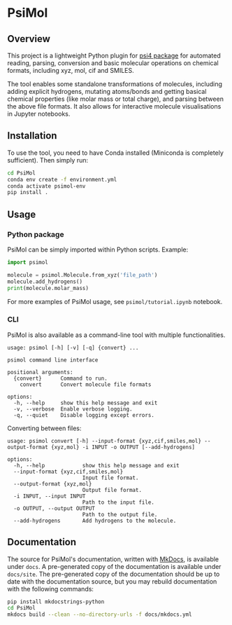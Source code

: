 # PsiMol

## Overview

This project is a lightweight Python plugin for [psi4 package](https://psicode.org) for automated reading, parsing, conversion and basic molecular operations on chemical formats, including xyz, mol, cif and SMILES.

The tool enables some standalone transformations of molecules, including adding explicit hydrogens, mutating atoms/bonds and getting basical chemical properties (like molar mass or total charge), and parsing between the above file formats. It also allows for interactive molecule visualisations in Jupyter notebooks.

## Installation

To use the tool, you need to have Conda installed (Miniconda is completely sufficient). Then simply run:

```bash
cd PsiMol
conda env create -f environment.yml
conda activate psimol-env
pip install .
```

## Usage

### Python package

PsiMol can be simply imported within Python scripts. Example:

```python
import psimol

molecule = psimol.Molecule.from_xyz('file_path')
molecule.add_hydrogens()
print(molecule.molar_mass)
```

For more examples of PsiMol usage, see `psimol/tutorial.ipynb` notebook.

### CLI

PsiMol is also available as a command-line tool with multiple functionalities.

```
usage: psimol [-h] [-v] [-q] {convert} ...

psimol command line interface

positional arguments:
  {convert}      Command to run.
    convert      Convert molecule file formats

options:
  -h, --help     show this help message and exit
  -v, --verbose  Enable verbose logging.
  -q, --quiet    Disable logging except errors.
```

Converting between files:
```
usage: psimol convert [-h] --input-format {xyz,cif,smiles,mol} --output-format {xyz,mol} -i INPUT -o OUTPUT [--add-hydrogens]

options:
  -h, --help            show this help message and exit
  --input-format {xyz,cif,smiles,mol}
                        Input file format.
  --output-format {xyz,mol}
                        Output file format.
  -i INPUT, --input INPUT
                        Path to the input file.
  -o OUTPUT, --output OUTPUT
                        Path to the output file.
  --add-hydrogens       Add hydrogens to the molecule.
```


## Documentation

The source for PsiMol's documentation, written with [MkDocs](https://www.mkdocs.org/), is available under `docs`.
A pre-generated copy of the documentation is available under `docs/site`.
The pre-generated copy of the documentation should be up to date with the documentation source, but you may rebuild documentation with the following commands:

```bash
pip install mkdocstrings-python
cd PsiMol
mkdocs build --clean --no-directory-urls -f docs/mkdocs.yml
```
